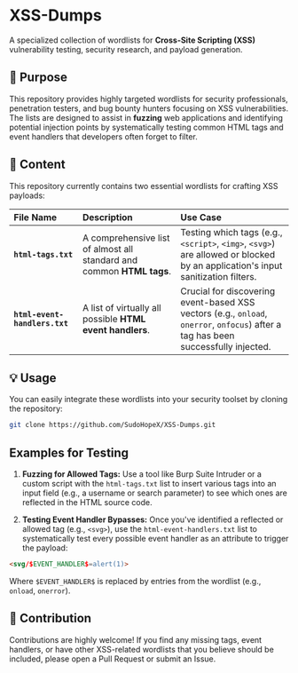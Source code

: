 # XSS-Dumps

A specialized collection of wordlists for **Cross-Site Scripting (XSS)** vulnerability testing, security research, and payload generation.


## 🎯 Purpose

This repository provides highly targeted wordlists for security professionals, penetration testers, and bug bounty hunters focusing on XSS vulnerabilities. The lists are designed to assist in **fuzzing** web applications and identifying potential injection points by systematically testing common HTML tags and event handlers that developers often forget to filter.


## 📂 Content

This repository currently contains two essential wordlists for crafting XSS payloads:

| File Name | Description | Use Case |
| :--- | :--- | :--- |
| **`html-tags.txt`** | A comprehensive list of almost all standard and common **HTML tags**. | Testing which tags (e.g., `<script>`, `<img>`, `<svg>`) are allowed or blocked by an application's input sanitization filters. |
| **`html-event-handlers.txt`** | A list of virtually all possible **HTML event handlers**. | Crucial for discovering event-based XSS vectors (e.g., `onload`, `onerror`, `onfocus`) after a tag has been successfully injected. |


## 💡 Usage

You can easily integrate these wordlists into your security toolset by cloning the repository:

```bash
git clone https://github.com/SudoHopeX/XSS-Dumps.git
```

## Examples for Testing
1. **Fuzzing for Allowed Tags:** Use a tool like Burp Suite Intruder or a custom script with the `html-tags.txt` list to insert various tags into an input field (e.g., a username or search parameter) to see which ones are reflected in the HTML source code.

2. **Testing Event Handler Bypasses:** Once you've identified a reflected or allowed tag (e.g., `<svg>`), use the `html-event-handlers.txt` list to systematically test every possible event handler as an attribute to trigger the payload:
```html
<svg/$EVENT_HANDLER$=alert(1)>
```
Where `$EVENT_HANDLER$` is replaced by entries from the wordlist (e.g., `onload`, `onerror`).

## 🤝 Contribution
Contributions are highly welcome! If you find any missing tags, event handlers, or have other XSS-related wordlists that you believe should be included, please open a Pull Request or submit an Issue.
